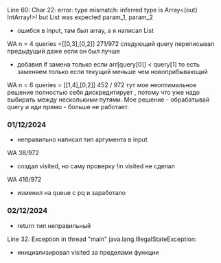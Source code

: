 Line 60: Char 22: error: type mismatch: inferred type is Array<(out) IntArray!>! but List<IntArray> was expected
param_1, param_2
- ошибся в input, там был array, а я написал List<IntArray>

WA n = 4  queries =[[0,3],[0,2]] 271/972
следующий query переписывал предыдущий даже если он был 
лучше
- добавил if замена только если arr[query[0]] < query[1]
то есть заменяем только если текущий меньше чем 
новоприбывающий

WA n = 6 queries = [[1,4],[0,2]] 452 / 972
тут мое неоптимальное решение полностью себя дискредитирует
, потому что уже надо выбирать между несколькими
путями. Мое решение - обрабатывай query и иди прямо - больше не работает.

### 01/12/2024
- неправильно написал тип аргумента в input

WA 38/972
- создал visited, но саму проверку !in visited не сделал

WA 416/972
- изменил на queue c pq и заработало

### 02/12/2024
- return тип неправильный

Line 32: Exception in thread "main" java.lang.IllegalStateException:
- инициализировал visited за пределами функции